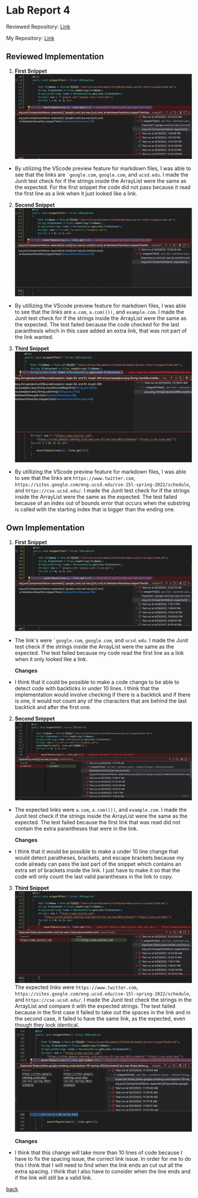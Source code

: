 # Lab Report 4


Reviewed Repository: [Link](https://github.com/KristinEbu/markdown-parser)

My Repository: [Link](https://github.com/bchoUCSD/markdown-parser)

## Reviewed Implementation

1. **First Snippet**
![img](report4images/s1Other.jpg)
- By utilizing the VScode preview feature for markdown files, I was able to see that the links are ``` `google.com ```, `google.com`, and `ucsd.edu`. I made the Junit test check for if the strings inside the ArrayList were the same as the expected. For the first snippet the code did not pass because it read the first line as a link when it just looked like a link.

2. **Second Snippet**
![img](report4images/s2Other.jpg)
- By utillizing the VScode preview feature for markdown files, I was able to see that the links are `a.com`, `a.com(())`, and `example.com`. I made the Junit test check for if the strings inside the ArrayList were the same as the expected. The test failed because the code checked for the last paranthesis which in this case added an extra link, that was not part of the link wanted. 

3. **Third Snippet**
![img](report4images/s3Other.jpg)
- By utillizing the VScode preview feature for markdown files, I was able to see that the links are ` https://www.twitter.com `, `https://sites.google.com/eng.ucsd.edu/cse-15l-spring-2022/schedule`, and `https://cse.ucsd.edu/`. I made the Junit test check for if the strings inside the ArrayList were the same as the expected. The test failed because of an index out of bounds error that occurs when the substring is called with the starting index that is bigger than the ending one.

## Own Implementation

1. **First Snippet**
![img](report4images/own1.jpg)
- The link's were ``` `google.com ```, `google.com`, and `ucsd.edu`. I made the Junit test check if the strings inside the ArrayList were the same as the expected. The test failed because my code read the first line as a link when it only looked like a link.

    **Changes**
- I think that it could be possible to make a code change to be able to detect code with backticks in under 10 lines. I think that the implementation would involve checking if there is a backtick and if there is one, it would not count any of the characters that are behind the last backtick and after the first one. 

2. **Second Snippet**
![img](report4images/ownNew2.jpg)
- The expected links were `a.com`, `a.com(())`, and `example.com`. I made the Junit test check if the strings inside the ArrayList were the same as the expected. The test failed because the first link that was read did not contain the extra parantheses that were in the link.

    **Changes**
- I think that it would be possible to make a under 10 line change that would detect paratheses, brackets, and escape brackets because my code already can pass the last part of the snippet which contains an extra set of brackets inside the link. I just have to make it so that the code will only count the last valid parantheses in the link to copy. 

3. **Third Snippet**
![img](report4images/own3.jpg)
The expected links were ` https://www.twitter.com `, `https://sites.google.com/eng.ucsd.edu/cse-15l-spring-2022/schedule`, and `https://cse.ucsd.edu/`. I made the Junit test check the strings in the ArrayList and compare it with the expected strings. The test failed because in the first case it failed to take out the spaces in the link and in the second case, it failed to have the same link, as the expected, even though they look identical. 
![img](report4images/own3part2.jpg)

    **Changes**
- I think that this change will take more than 10 lines of code because I have to fix the spacing issue, the correct link issue. In order for me to do this I think that I will need to find when the link ends an cut out all the extra spacing. I think that I also have to consider when the line ends and if the link will still be a valid link. 

[back](https://bchoucsd.github.io/cse15l-lab-reports/)